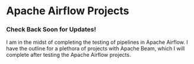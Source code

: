 # Apache Airflow Projects


### Check Back Soon for Updates!


I am in the midst of completing the testing of pipelines in Apache Airflow. I have the outline for a plethora of projects with Apache Beam, which I will complete after testing the Apache Airflow projects.

<!---
## Description




## Notes

- 
- 
- 
- 
- 


## Project Listings

| Project Title | Handle Outliers | Impute Missing Values | Join Multiple Tables | Convert to Star Schema |
|:-----:|:-----:|:-----:|:-----:|:-----:|
| [] |  |  |  |  |
| [] |  |  |  |  |
| [] |  |  |  |  |
| [] |  |  |  |  |
| [] |  |  |  |  |
| [] |  |  |  |  |
| [] |  |  |  |  |
| [] |  |  |  |  |
| [] |  |  |  |  |
| [] |  |  |  |  |
| [] |  |  |  |  |
| [] |  |  |  |  |
| [] |  |  |  |  |
| [] |  |  |  |  |
| [] |  |  |  |  |
| [] |  |  |  |  |
| [] |  |  |  |  |
| [] |  |  |  |  |
| [] |  |  |  |  |
| [] |  |  |  |  |
| [] |  |  |  |  |
| [] |  |  |  |  |
| [] |  |  |  |  |
| [] |  |  |  |  |
| [] |  |  |  |  |
| [] |  |  |  |  |
| [] |  |  |  |  |
| [] |  |  |  |  |
| [] |  |  |  |  |
| [] |  |  |  |  |
| [] |  |  |  |  |
| [] |  |  |  |  |
| [] |  |  |  |  |
| [] |  |  |  |  |
| [] |  |  |  |  |
--->